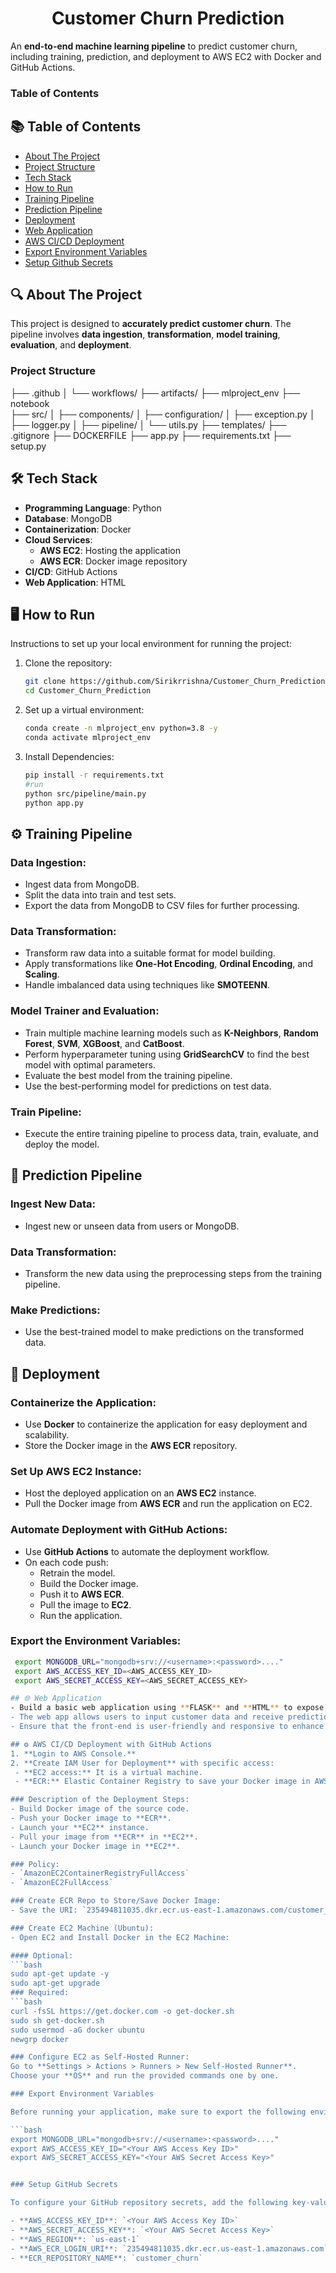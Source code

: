 <h1 align="center">Customer Churn Prediction</h1>

An **end-to-end machine learning pipeline** to predict customer churn, including training, prediction, and deployment to AWS EC2 with Docker and GitHub Actions.
### Table of Contents
## 📚 Table of Contents
- [About The Project](#about-the-project)
- [Project Structure](#project-structure)
- [Tech Stack](#tech-stack)
- [How to Run](#how-to-run)
- [Training Pipeline](#training-pipeline)
- [Prediction Pipeline](#prediction-pipeline)
- [Deployment](#deployment)
- [Web Application](#web-application)
- [AWS CI/CD Deployment](#aws-cicd-deployment)
- [Export Environment Variables](#export-environment-variables)
- [Setup Github Secrets](#setup-github-secrets)

## 🔍 About The Project

This project is designed to **accurately predict customer churn**. The pipeline involves **data ingestion**, **transformation**, **model training**, **evaluation**, and **deployment**.

### Project Structure
├── .github
│   └── workflows/
├── artifacts/
├── mlproject_env 
├── notebook       
├── src/
│   ├── components/
│   ├── configuration/
│   ├── exception.py
│   ├── logger.py
│   ├── pipeline/
│   └── utils.py
├── templates/
├── .gitignore
├── DOCKERFILE
├── app.py
├── requirements.txt
├── setup.py

## 🛠️ Tech Stack

- **Programming Language**: Python
- **Database**: MongoDB
- **Containerization**: Docker
- **Cloud Services**:
  - **AWS EC2**: Hosting the application
  - **AWS ECR**: Docker image repository
- **CI/CD**: GitHub Actions
- **Web Application**: HTML

## 🖥️ How to Run

Instructions to set up your local environment for running the project:

1. Clone the repository:
   ```bash
   git clone https://github.com/Sirikrrishna/Customer_Churn_Prediction.git
   cd Customer_Churn_Prediction
2. Set up a virtual environment:
   ```bash
   conda create -n mlproject_env python=3.8 -y
   conda activate mlproject_env
3. Install Dependencies:
   ```bash
   pip install -r requirements.txt
   #run
   python src/pipeline/main.py
   python app.py

## ⚙️ Training Pipeline

### Data Ingestion:
- Ingest data from MongoDB.
- Split the data into train and test sets.
- Export the data from MongoDB to CSV files for further processing.

### Data Transformation:
- Transform raw data into a suitable format for model building.
- Apply transformations like **One-Hot Encoding**, **Ordinal Encoding**, and **Scaling**.
- Handle imbalanced data using techniques like **SMOTEENN**.

### Model Trainer and Evaluation:
- Train multiple machine learning models such as **K-Neighbors**, **Random Forest**, **SVM**, **XGBoost**, and **CatBoost**.
- Perform hyperparameter tuning using **GridSearchCV** to find the best model with optimal parameters.
- Evaluate the best model from the training pipeline.
- Use the best-performing model for predictions on test data.

### Train Pipeline:
- Execute the entire training pipeline to process data, train, evaluate, and deploy the model.

## 🔮 Prediction Pipeline

### Ingest New Data:
- Ingest new or unseen data from users or MongoDB.

### Data Transformation:
- Transform the new data using the preprocessing steps from the training pipeline.

### Make Predictions:
- Use the best-trained model to make predictions on the transformed data.

## 🚀 Deployment

### Containerize the Application:
- Use **Docker** to containerize the application for easy deployment and scalability.
- Store the Docker image in the **AWS ECR** repository.

### Set Up AWS EC2 Instance:
- Host the deployed application on an **AWS EC2** instance.
- Pull the Docker image from **AWS ECR** and run the application on EC2.

### Automate Deployment with GitHub Actions:
- Use **GitHub Actions** to automate the deployment workflow.
- On each code push:
  - Retrain the model.
  - Build the Docker image.
  - Push it to **AWS ECR**.
  - Pull the image to **EC2**.
  - Run the application.


### Export the Environment Variables:
  ```bash
   export MONGODB_URL="mongodb+srv://<username>:<password>...."
   export AWS_ACCESS_KEY_ID=<AWS_ACCESS_KEY_ID>
   export AWS_SECRET_ACCESS_KEY=<AWS_SECRET_ACCESS_KEY>

## 🌐 Web Application
- Build a basic web application using **FLASK** and **HTML** to expose the model's prediction functionality.
- The web app allows users to input customer data and receive predictions on churn status.
- Ensure that the front-end is user-friendly and responsive to enhance user experience.

## ⚙️ AWS CI/CD Deployment with GitHub Actions
1. **Login to AWS Console.**
2. **Create IAM User for Deployment** with specific access:
   - **EC2 access:** It is a virtual machine.
   - **ECR:** Elastic Container Registry to save your Docker image in AWS.

### Description of the Deployment Steps:
- Build Docker image of the source code.
- Push your Docker image to **ECR**.
- Launch your **EC2** instance.
- Pull your image from **ECR** in **EC2**.
- Launch your Docker image in **EC2**.

### Policy:
- `AmazonEC2ContainerRegistryFullAccess`
- `AmazonEC2FullAccess`

### Create ECR Repo to Store/Save Docker Image:
- Save the URI: `235494811035.dkr.ecr.us-east-1.amazonaws.com/customer_churn`

### Create EC2 Machine (Ubuntu):
- Open EC2 and Install Docker in the EC2 Machine:

#### Optional:
```bash
sudo apt-get update -y
sudo apt-get upgrade
### Required:
```bash
curl -fsSL https://get.docker.com -o get-docker.sh
sudo sh get-docker.sh
sudo usermod -aG docker ubuntu
newgrp docker

### Configure EC2 as Self-Hosted Runner:
Go to **Settings > Actions > Runners > New Self-Hosted Runner**.
Choose your **OS** and run the provided commands one by one.

### Export Environment Variables

Before running your application, make sure to export the following environment variables in your terminal:

```bash
export MONGODB_URL="mongodb+srv://<username>:<password>...."
export AWS_ACCESS_KEY_ID="<Your AWS Access Key ID>"
export AWS_SECRET_ACCESS_KEY="<Your AWS Secret Access Key>"


### Setup GitHub Secrets

To configure your GitHub repository secrets, add the following key-value pairs:

- **AWS_ACCESS_KEY_ID**: `<Your AWS Access Key ID>`
- **AWS_SECRET_ACCESS_KEY**: `<Your AWS Secret Access Key>`
- **AWS_REGION**: `us-east-1`
- **AWS_ECR_LOGIN_URI**: `235494811035.dkr.ecr.us-east-1.amazonaws.com`
- **ECR_REPOSITORY_NAME**: `customer_churn`
